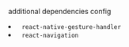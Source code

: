   additional dependencies config

 <li> <code> react-native-gesture-handler </code>
 <li> <code> react-navigation </code>
